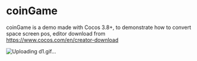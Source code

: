 # coinGame
coinGame is a demo made with Cocos 3.8+, to demonstrate how to convert space screen pos, editor download from https://www.cocos.com/en/creator-download 

![Uploading d1.gif…]()
